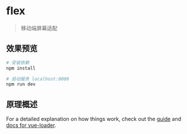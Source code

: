 # flex

> 移动端屏幕适配

## 效果预览

``` bash
# 安装依赖
npm install

# 启动服务 localhost:8080
npm run dev

```
## 原理概述

For a detailed explanation on how things work, check out the [guide](http://vuejs-templates.github.io/webpack/) and [docs for vue-loader](http://vuejs.github.io/vue-loader).
